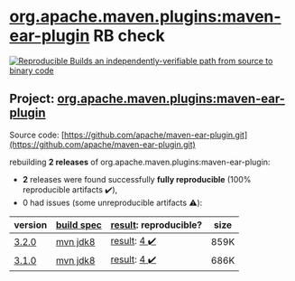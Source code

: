 [org.apache.maven.plugins:maven-ear-plugin](https://search.maven.org/artifact/org.apache.maven.plugins/maven-ear-plugin/) RB check
=======

[![Reproducible Builds](https://reproducible-builds.org/images/logos/rb.svg) an independently-verifiable path from source to binary code](https://reproducible-builds.org/)

## Project: [org.apache.maven.plugins:maven-ear-plugin](https://search.maven.org/artifact/org.apache.maven.plugins/maven-ear-plugin/)

Source code: [https://github.com/apache/maven-ear-plugin.git](https://github.com/apache/maven-ear-plugin.git)

rebuilding **2 releases** of org.apache.maven.plugins:maven-ear-plugin:
- **2** releases were found successfully **fully reproducible** (100% reproducible artifacts :heavy_check_mark:),
- 0 had issues (some unreproducible artifacts :warning:):

| version | [build spec](/BUILDSPEC.md) | [result](https://reproducible-builds.org/docs/jvm/): reproducible? | size |
| -- | --------- | ------ | -- |
| [3.2.0](https://search.maven.org/artifact/org.apache.maven.plugins/maven-ear-plugin/3.2.0/pom) | [mvn jdk8](maven-ear-plugin-3.2.0.buildspec) | [result](maven-ear-plugin-3.2.0.buildinfo): [4 :heavy_check_mark: ](maven-ear-plugin-3.2.0.buildcompare) | 859K |
| [3.1.0](https://search.maven.org/artifact/org.apache.maven.plugins/maven-ear-plugin/3.1.0/pom) | [mvn jdk8](maven-ear-plugin-3.1.0.buildspec) | [result](maven-ear-plugin-3.1.0.buildinfo): [4 :heavy_check_mark: ](maven-ear-plugin-3.1.0.buildcompare) | 686K |

